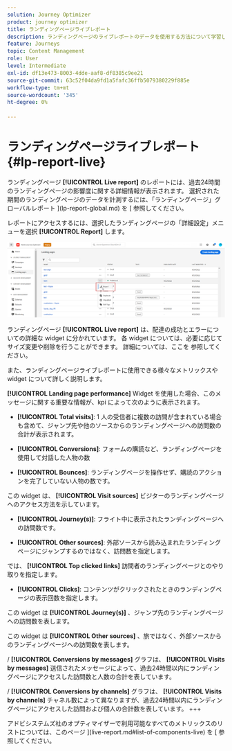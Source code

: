 ```yaml
---
solution: Journey Optimizer
product: journey optimizer
title: ランディングページライブレポート
description: ランディングページのライブレポートのデータを使用する方法について学習します。
feature: Journeys
topic: Content Management
role: User
level: Intermediate
exl-id: df13e473-8003-4dde-aaf8-df8385c9ee21
source-git-commit: 63c52f04da9fd1a5fafc36ffb5079380229f885e
workflow-type: tm+mt
source-wordcount: '345'
ht-degree: 0%

---
```


# ランディングページライブレポート {#lp-report-live}

ランディングページ **[!UICONTROL Live report]** のレポートには、過去24時間のランディングページの影響度に関する詳細情報が表示されます。 選択された期間のランディングページのデータを計測するには、「ランディングページ」グローバルレポート ](lp-report-global.md) を [ 参照してください。

レポートにアクセスするには、選択したランディングページの「詳細設定」メニューを選択 **[!UICONTROL Report]** します。

![](assets/landing_page_report.png)

ランディングページ **[!UICONTROL Live report]** は、配達の成功とエラーについての詳細な widget に分かれています。 各 widget については、必要に応じてサイズ変更や削除を行うことができます。 詳細については、ここを [ ](live-report.md) 参照してください。

また、ランディングページライブレポートに使用できる様々なメトリックスや widget について詳しく説明します。

**[!UICONTROL Landing page performance]** Widget を使用した場合、このメッセージに関する重要な情報が、kpi によって次のように表示されます。

* **[!UICONTROL Total visits]**: 1 人の受信者に複数の訪問が含まれている場合も含めて、ジャンプ先や他のソースからのランディングページへの訪問数の合計が表示されます。

* **[!UICONTROL Conversions]**: フォームの購読など、ランディングページを使用して対話した人物の数

* **[!UICONTROL Bounces]**: ランディングページを操作せず、購読のアクションを完了していない人物の数です。

この widget は、 **[!UICONTROL Visit sources]** ビジターのランディングページへのアクセス方法を示しています。

* **[!UICONTROL Journey(s)]**: フライト中に表示されたランディングページへの訪問数です。

* **[!UICONTROL Other sources]**: 外部ソースから読み込まれたランディングページにジャンプするのではなく、訪問数を指定します。

では、 **[!UICONTROL Top clicked links]** 訪問者のランディングページとのやり取りを指定します。

* **[!UICONTROL Clicks]**: コンテンツがクリックされたときのランディングページの表示回数を指定します。

この widget は **[!UICONTROL Journey(s)]** 、ジャンプ先のランディングページへの訪問数を表します。

この widget は **[!UICONTROL Other sources]** 、旅ではなく、外部ソースからのランディングページへの訪問数を表します。

/ **[!UICONTROL Conversions by messages]** グラフは、 **[!UICONTROL Visits by messages]** 送信されたメッセージによって、過去24時間以内にランディングページにアクセスした訪問数と人数の合計を表しています。

/ **[!UICONTROL Conversions by channels]** グラフは、 **[!UICONTROL Visits by channels]** チャネル数によって異なりますが、過去24時間以内にランディングページにアクセスした訪問および個人の合計数を表しています。
+++

アドビシステムズ社のオプティマイザーで利用可能なすべてのメトリックスのリストについては、このページ ](live-report.md#list-of-components-live) を [ 参照してください。
